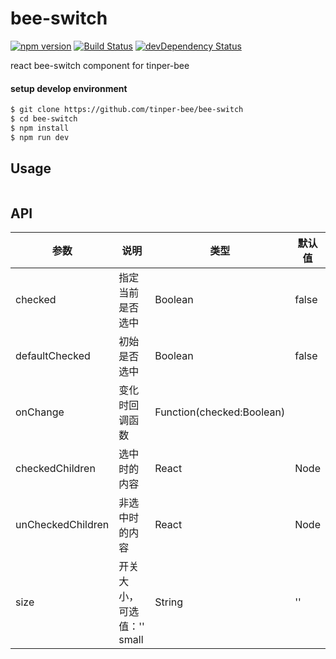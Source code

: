 # bee-switch
[![npm version](https://img.shields.io/npm/v/bee-switch.svg)](https://www.npmjs.com/package/bee-switch)
[![Build Status](https://img.shields.io/travis/tinper-bee/generator-tinper-bee/master.svg)](https://travis-ci.org/tinper-bee/bee-switch)
[![devDependency Status](https://img.shields.io/david/dev/tinper-bee/bee-switch.svg)](https://david-dm.org/tinper-bee/bee-switch#info=devDependencies)


react bee-switch component for tinper-bee

#### setup develop environment

```sh
$ git clone https://github.com/tinper-bee/bee-switch
$ cd bee-switch
$ npm install
$ npm run dev
```

## Usage

```js

```



## API
|参数|说明|类型|默认值|
|---|----|---|------|
|checked	|指定当前是否选中|	Boolean	|false
|defaultChecked	|初始是否选中	|Boolean|	false
|onChange	|变化时回调函数	|Function(checked:Boolean)	
|checkedChildren	|选中时的内容	|React| Node	
|unCheckedChildren	|非选中时的内容	|React| Node	
|size|	开关大小，可选值：'' small|	String	|''
